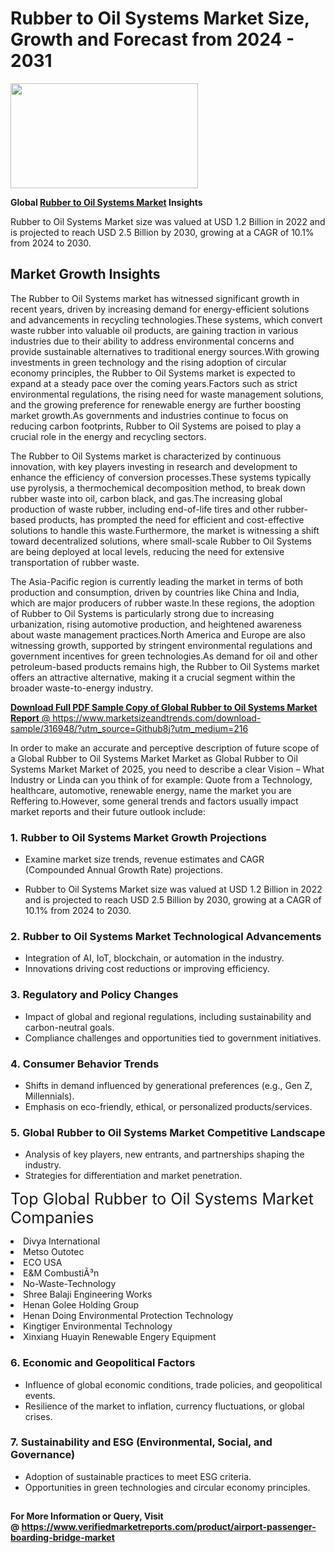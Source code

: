 <H1>Rubber to Oil Systems Market Size, Growth and Forecast from 2024 - 2031</H1><img class="aligncenter size-medium wp-image-584254" src="https://thirdeyenews.in/wp-content/uploads/2024/09/Global-Market-Research-300x168.jpeg" alt="" width="300" height="168" /><p><strong>Global&nbsp;<a href="https://www.marketsizeandtrends.com/download-sample/316948/?utm_source=Github8j?utm_medium=216">Rubber to Oil Systems Market</a> Insights</strong></p><p>Rubber to Oil Systems Market size was valued at USD 1.2 Billion in 2022 and is projected to reach USD 2.5 Billion by 2030, growing at a CAGR of 10.1% from 2024 to 2030.</p><p><h2>Market Growth Insights</h2> <p>The Rubber to Oil Systems market has witnessed significant growth in recent years, driven by increasing demand for energy-efficient solutions and advancements in recycling technologies.These systems, which convert waste rubber into valuable oil products, are gaining traction in various industries due to their ability to address environmental concerns and provide sustainable alternatives to traditional energy sources.With growing investments in green technology and the rising adoption of circular economy principles, the Rubber to Oil Systems market is expected to expand at a steady pace over the coming years.Factors such as strict environmental regulations, the rising need for waste management solutions, and the growing preference for renewable energy are further boosting market growth.As governments and industries continue to focus on reducing carbon footprints, Rubber to Oil Systems are poised to play a crucial role in the energy and recycling sectors.</p> <p><a href="#"></a></p> <p>The Rubber to Oil Systems market is characterized by continuous innovation, with key players investing in research and development to enhance the efficiency of conversion processes.These systems typically use pyrolysis, a thermochemical decomposition method, to break down rubber waste into oil, carbon black, and gas.The increasing global production of waste rubber, including end-of-life tires and other rubber-based products, has prompted the need for efficient and cost-effective solutions to handle this waste.Furthermore, the market is witnessing a shift toward decentralized solutions, where small-scale Rubber to Oil Systems are being deployed at local levels, reducing the need for extensive transportation of rubber waste.</p> <p>The Asia-Pacific region is currently leading the market in terms of both production and consumption, driven by countries like China and India, which are major producers of rubber waste.In these regions, the adoption of Rubber to Oil Systems is particularly strong due to increasing urbanization, rising automotive production, and heightened awareness about waste management practices.North America and Europe are also witnessing growth, supported by stringent environmental regulations and government incentives for green technologies.As demand for oil and other petroleum-based products remains high, the Rubber to Oil Systems market offers an attractive alternative, making it a crucial segment within the broader waste-to-energy industry.</p> <p><a href="#"></p><p><span class=""><strong>Download Full PDF Sample Copy of Global Rubber to Oil Systems Market Report</strong> @ <a href="https://www.marketsizeandtrends.com/download-sample/316948/?utm_source=Github8j?utm_medium=216" target="_blank">https://www.marketsizeandtrends.com/download-sample/316948/?utm_source=Github8j?utm_medium=216</a></span></p><p>In order to make an accurate and perceptive description of future scope of a Global&nbsp;Rubber to Oil Systems Market Market as Global&nbsp;Rubber to Oil Systems Market Market of 2025, you need to describe a clear Vision &ndash; What Industry or Linda can you think of for example: Quote from a Technology, healthcare, automotive, renewable energy, name the market you are Reffering to.However, some general trends and factors usually impact market reports and their future outlook include:</p><h3>1.&nbsp;<strong>Rubber to Oil Systems Market Growth Projections</strong></h3><ul><li>Examine market size trends, revenue estimates and CAGR (Compounded Annual Growth Rate) projections.</li><li><p>Rubber to Oil Systems Market size was valued at USD 1.2 Billion in 2022 and is projected to reach USD 2.5 Billion by 2030, growing at a CAGR of 10.1% from 2024 to 2030.</p></li></ul><h3>2.&nbsp;<strong>Rubber to Oil Systems Market Technological Advancements</strong></h3><ul><li>Integration of AI, IoT, blockchain, or automation in the industry.</li><li>Innovations driving cost reductions or improving efficiency.</li></ul><h3>3.&nbsp;<strong>Regulatory and Policy Changes</strong></h3><ul><li>Impact of global and regional regulations, including sustainability and carbon-neutral goals.</li><li>Compliance challenges and opportunities tied to government initiatives.</li></ul><h3>4.&nbsp;<strong>Consumer Behavior Trends</strong></h3><ul><li>Shifts in demand influenced by generational preferences (e.g., Gen Z, Millennials).</li><li>Emphasis on eco-friendly, ethical, or personalized products/services.</li></ul><h3>5.&nbsp;<strong>Global Rubber to Oil Systems Market Competitive Landscape</strong></h3><ul><li>Analysis of key players, new entrants, and partnerships shaping the industry.</li><li>Strategies for differentiation and market penetration.</li></ul><p data-pm-slice="1 1 []"><span style="color: inherit; font-family: inherit; font-size: 25px;">Top Global Rubber to Oil Systems Market Companies</span></p><div class="" data-test-id=""><p><li>Divya International</li><li> Metso Outotec</li><li> ECO USA</li><li> E&M CombustiÃ³n</li><li> No-Waste-Technology</li><li> Shree Balaji Engineering Works</li><li> Henan Golee Holding Group</li><li> Henan Doing Environmental Protection Technology</li><li> Kingtiger Environmental Technology</li><li> Xinxiang Huayin Renewable Engery Equipment</li></p></div><h3>6.&nbsp;<strong>Economic and Geopolitical Factors</strong></h3><ul><li>Influence of global economic conditions, trade policies, and geopolitical events.</li><li>Resilience of the market to inflation, currency fluctuations, or global crises.</li></ul><h3>7.&nbsp;<strong>Sustainability and ESG (Environmental, Social, and Governance)</strong></h3><ul><li>Adoption of sustainable practices to meet ESG criteria.</li><li>Opportunities in green technologies and circular economy principles.</li></ul><h2><strong style="font-size: 14px;">For More Information or Query, Visit @&nbsp;</strong><a style="background-color: #ffffff; font-size: 14px;" href="https://www.marketsizeandtrends.com/report/rubber-to-oil-systems-market/" target="_blank">https://www.verifiedmarketreports.com/product/airport-passenger-boarding-bridge-market</a></h2>